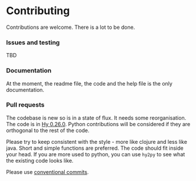 # Contributing

Contributions are welcome. There is a lot to be done.

### Issues and testing

TBD

### Documentation

At the moment, the readme file, the code and the help file is the only documentation.

### Pull requests

The codebase is new so is in a state of flux. It needs some reorganisation.
The code is in [Hy 0.26.0](https://docs.hylang.org). Python contributions will be considered if they are orthogonal to the rest of the code.

Please try to keep consistent with the style - more like clojure and less like java.
Short and simple functions are preferred. The code should fit inside your head.
If you are more used to python, you can use `hy2py` to see what the existing code looks like.

Please use [conventional commits](https://www.conventionalcommits.org/en/v1.0.0/).
